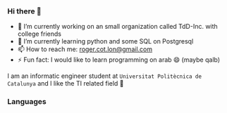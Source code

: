 ### Hi there 👋

- 🔭 I’m currently working on an small organization called TdD-Inc. with college friends
- 🌱 I’m currently learning python and some SQL on Postgresql
- 📫 How to reach me: roger.cot.lon@gmail.com
- ⚡ Fun fact: I would like to learn programming on arab 😄 (maybe qalb)

I am an informatic engineer student at `Universitat Politècnica de Catalunya` and I like the TI related field 🙌

###                                                                         Languages          
